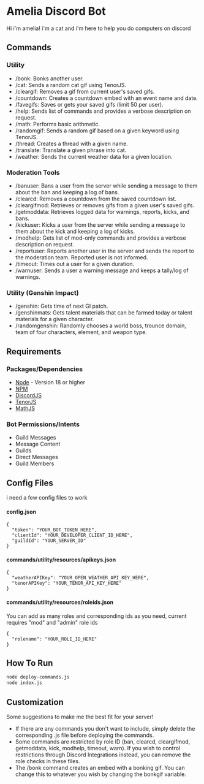 # Amelia Discord Bot
Hi i'm amelia! i'm a cat and i'm here to help you do computers on discord
## Commands

### Utility
- /bonk: Bonks another user.
- /cat: Sends a random cat gif using TenorJS.
- /cleargif: Removes a gif from current user's saved gifs.
- /countdown: Creates a countdown embed with an event name and date.
- /favegifs: Saves or gets your saved gifs (limit 50 per user).
- /help: Sends list of commands and provides a verbose description on request.
- /math: Performs basic arithmetic.
- /randomgif: Sends a random gif based on a given keyword using TenorJS.
- /thread: Creates a thread with a given name.
- /translate: Translate a given phrase into cat.
- /weather: Sends the current weather data for a given location.
### Moderation Tools
- /banuser: Bans a user from the server while sending a message to them about the ban and keeping a log of bans.
- /clearcd: Removes a countdown from the saved countdown list.
- /cleargifmod: Retrieves or removes gifs from a given user's saved gifs.
- /getmoddata: Retrieves logged data for warnings, reports, kicks, and bans.
- /kickuser: Kicks a user from the server while sending a message to them about the kick and keeping a log of kicks.
- /modhelp: Gets list of mod-only commands and provides a verbose description on request.
- /reportuser: Reports another user in the server and sends the report to the moderation team. Reported user is not informed.
- /timeout: Times out a user for a given duration.
- /warnuser: Sends a user a warning message and keeps a tally/log of warnings.
### Utility (Genshin Impact)
- /genshin: Gets time of next GI patch.
- /genshinmats: Gets talent materials that can be farmed today or talent materials for a given character.
- /randomgenshin: Randomly chooses a world boss, trounce domain, team of four characters, element, and weapon type.

## Requirements
### Packages/Dependencies
- [Node](https://nodejs.org/en) - Version 18 or higher
- [NPM](https://www.npmjs.com/)
- [DiscordJS](https://discordjs.guide/)
- [TenorJS](https://www.npmjs.com/package/tenorjs)
- [MathJS](https://www.npmjs.com/package/mathjs)

### Bot Permissions/Intents
- Guild Messages
- Message Content
- Guilds
- Direct Messages
- Guild Members

## Config Files
i need a few config files to work
#### config.json
```
{
  "token": "YOUR_BOT_TOKEN_HERE",
  "clientId": "YOUR_DEVELOPER_CLIENT_ID_HERE",
  "guildId": "YOUR_SERVER_ID"
}
```
#### commands/utility/resources/apikeys.json
```
{
  "weatherAPIKey": "YOUR_OPEN_WEATHER_API_KEY_HERE",
  "tenorAPIKey": "YOUR_TENOR_API_KEY_HERE"
}
```
#### commands/utility/resources/roleids.json
You can add as many roles and corresponding ids as you need, current requires "mod" and "admin" role ids
```
{
  "rolename": "YOUR_ROLE_ID_HERE"
}
```

## How To Run
```bash
node deploy-commands.js
node index.js
```

## Customization
Some suggestions to make me the best fit for your server!
- If there are any commands you don't want to include, simply delete the corresponding .js file before deploying the commands.
- Some commands are restricted by role ID (ban, clearcd, cleargifmod, getmoddata, kick, modhelp, timeout, warn). If you wish to control restrictions through Discord Integrations instead, you can remove the role checks in these files.
- The /bonk command creates an embed with a bonking gif. You can change this to whatever you wish by changing the bonkgif variable.